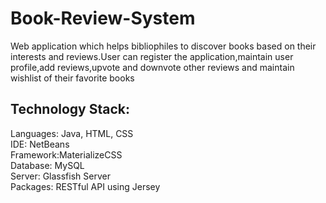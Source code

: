 # Book-Review-System
Web application which helps bibliophiles to discover books based on their interests and reviews.User can register the application,maintain user profile,add reviews,upvote and downvote other reviews and maintain wishlist of their favorite books

## Technology Stack:
Languages: Java, HTML, CSS\
IDE: NetBeans\
Framework:MaterializeCSS\
Database: MySQL\
Server: Glassfish Server\
Packages: RESTful API using Jersey


